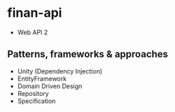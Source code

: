 finan-api
=======================
* Web API 2

## Patterns, frameworks & approaches
* Unity (Dependency Injection)
* EntityFramework
* Domain Driven Design
* Repository
* Specification


